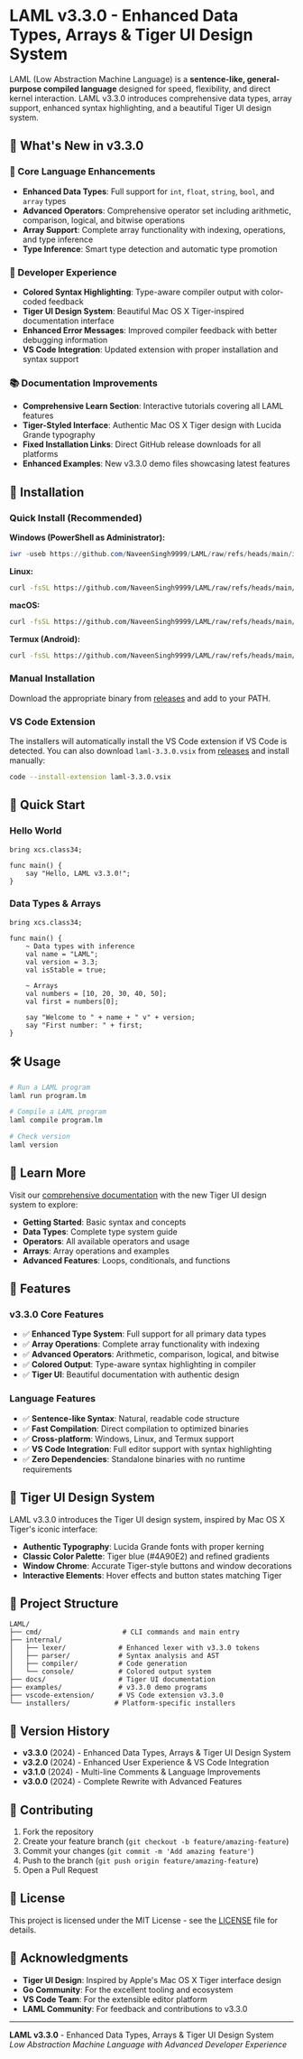 # LAML v3.3.0 - Enhanced Data Types, Arrays & Tiger UI Design System

LAML (Low Abstraction Machine Language) is a **sentence-like, general-purpose compiled language** designed for speed, flexibility, and direct kernel interaction. LAML v3.3.0 introduces comprehensive data types, array support, enhanced syntax highlighting, and a beautiful Tiger UI design system.

## 🚀 What's New in v3.3.0

### 🎯 Core Language Enhancements
- **Enhanced Data Types**: Full support for `int`, `float`, `string`, `bool`, and `array` types
- **Advanced Operators**: Comprehensive operator set including arithmetic, comparison, logical, and bitwise operations
- **Array Support**: Complete array functionality with indexing, operations, and type inference
- **Type Inference**: Smart type detection and automatic type promotion

### 🎨 Developer Experience
- **Colored Syntax Highlighting**: Type-aware compiler output with color-coded feedback
- **Tiger UI Design System**: Beautiful Mac OS X Tiger-inspired documentation interface
- **Enhanced Error Messages**: Improved compiler feedback with better debugging information
- **VS Code Integration**: Updated extension with proper installation and syntax support

### 📚 Documentation Improvements
- **Comprehensive Learn Section**: Interactive tutorials covering all LAML features
- **Tiger-Styled Interface**: Authentic Mac OS X Tiger design with Lucida Grande typography
- **Fixed Installation Links**: Direct GitHub release downloads for all platforms
- **Enhanced Examples**: New v3.3.0 demo files showcasing latest features

## 🔧 Installation

### Quick Install (Recommended)

**Windows (PowerShell as Administrator):**
```powershell
iwr -useb https://github.com/NaveenSingh9999/LAML/raw/refs/heads/main/installers/windows/install.ps1 | iex
```

**Linux:**
```bash
curl -fsSL https://github.com/NaveenSingh9999/LAML/raw/refs/heads/main/installers/linux/install.sh | bash
```

**macOS:**
```bash
curl -fsSL https://github.com/NaveenSingh9999/LAML/raw/refs/heads/main/installers/macos/install.sh | bash
```

**Termux (Android):**
```bash
curl -fsSL https://github.com/NaveenSingh9999/LAML/raw/refs/heads/main/installers/termux/install.sh | bash
```

### Manual Installation
Download the appropriate binary from [releases](https://github.com/NaveenSingh9999/LAML/releases) and add to your PATH.

### VS Code Extension
The installers will automatically install the VS Code extension if VS Code is detected. You can also download `laml-3.3.0.vsix` from [releases](https://github.com/NaveenSingh9999/LAML/releases) and install manually:
```bash
code --install-extension laml-3.3.0.vsix
```

## 🎯 Quick Start

### Hello World
```laml
bring xcs.class34;

func main() {
    say "Hello, LAML v3.3.0!";
}
```

### Data Types & Arrays
```laml
bring xcs.class34;

func main() {
    ~ Data types with inference
    val name = "LAML";
    val version = 3.3;
    val isStable = true;
    
    ~ Arrays
    val numbers = [10, 20, 30, 40, 50];
    val first = numbers[0];
    
    say "Welcome to " + name + " v" + version;
    say "First number: " + first;
}
```

## 🛠️ Usage

```bash
# Run a LAML program
laml run program.lm

# Compile a LAML program
laml compile program.lm

# Check version
laml version
```

## 📖 Learn More

Visit our [comprehensive documentation](https://naveensingh9999.github.io/LAML/learn.html) with the new Tiger UI design system to explore:

- **Getting Started**: Basic syntax and concepts
- **Data Types**: Complete type system guide
- **Operators**: All available operators and usage
- **Arrays**: Array operations and examples
- **Advanced Features**: Loops, conditionals, and functions

## 🌟 Features

### v3.3.0 Core Features
- ✅ **Enhanced Type System**: Full support for all primary data types
- ✅ **Array Operations**: Complete array functionality with indexing
- ✅ **Advanced Operators**: Arithmetic, comparison, logical, and bitwise
- ✅ **Colored Output**: Type-aware syntax highlighting in compiler
- ✅ **Tiger UI**: Beautiful documentation with authentic design

### Language Features
- ✅ **Sentence-like Syntax**: Natural, readable code structure
- ✅ **Fast Compilation**: Direct compilation to optimized binaries
- ✅ **Cross-platform**: Windows, Linux, and Termux support
- ✅ **VS Code Integration**: Full editor support with syntax highlighting
- ✅ **Zero Dependencies**: Standalone binaries with no runtime requirements

## 🎨 Tiger UI Design System

LAML v3.3.0 introduces the Tiger UI design system, inspired by Mac OS X Tiger's iconic interface:

- **Authentic Typography**: Lucida Grande fonts with proper kerning
- **Classic Color Palette**: Tiger blue (#4A90E2) and refined gradients
- **Window Chrome**: Accurate Tiger-style buttons and window decorations
- **Interactive Elements**: Hover effects and button states matching Tiger

## 📁 Project Structure

```
LAML/
├── cmd/                    # CLI commands and main entry
├── internal/
│   ├── lexer/             # Enhanced lexer with v3.3.0 tokens
│   ├── parser/            # Syntax analysis and AST
│   ├── compiler/          # Code generation
│   └── console/           # Colored output system
├── docs/                  # Tiger UI documentation
├── examples/              # v3.3.0 demo programs
├── vscode-extension/      # VS Code extension v3.3.0
└── installers/           # Platform-specific installers
```

## 🔄 Version History

- **v3.3.0** (2024) - Enhanced Data Types, Arrays & Tiger UI Design System
- **v3.2.0** (2024) - Enhanced User Experience & VS Code Integration  
- **v3.1.0** (2024) - Multi-line Comments & Language Improvements
- **v3.0.0** (2024) - Complete Rewrite with Advanced Features

## 🤝 Contributing

1. Fork the repository
2. Create your feature branch (`git checkout -b feature/amazing-feature`)
3. Commit your changes (`git commit -m 'Add amazing feature'`)
4. Push to the branch (`git push origin feature/amazing-feature`)
5. Open a Pull Request

## 📜 License

This project is licensed under the MIT License - see the [LICENSE](LICENSE) file for details.

## 🙏 Acknowledgments

- **Tiger UI Design**: Inspired by Apple's Mac OS X Tiger interface design
- **Go Community**: For the excellent tooling and ecosystem
- **VS Code Team**: For the extensible editor platform
- **LAML Community**: For feedback and contributions to v3.3.0

---

**LAML v3.3.0** - Enhanced Data Types, Arrays & Tiger UI Design System  
*Low Abstraction Machine Language with Advanced Developer Experience*

